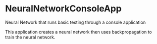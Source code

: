 # NeuralNetworkConsoleApp
Neural Network that runs basic testing through a console application  
  
This application creates a neural network then uses backpropagation to train the neural network.
